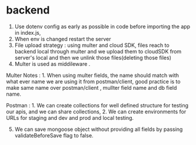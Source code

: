 # backend

1. Use dotenv config as early as possible in code before importing the app in index.js,
2. When env is changed restart the server
3. File upload strategy : using multer and cloud SDK, files reach to backend local through multer and we upload them to cloudSDK from server's local and then we unlink those files(deleting those files)
4. Multer is used as middileware .


Multer Notes : 
    1. When using multer fields, the name should match with what ever name we are using it from postman/client, good practice is to make same name over postman/client , mullter field name and db field name.

Postman :
    1. We can create collections for well defined structure for testing our apis, and we can share collections,
    2. We can create environments for URLs for staging and dev and prod and local testing.

5. We can save mongoose object without providing all fields by passing validateBeforeSave flag to false.